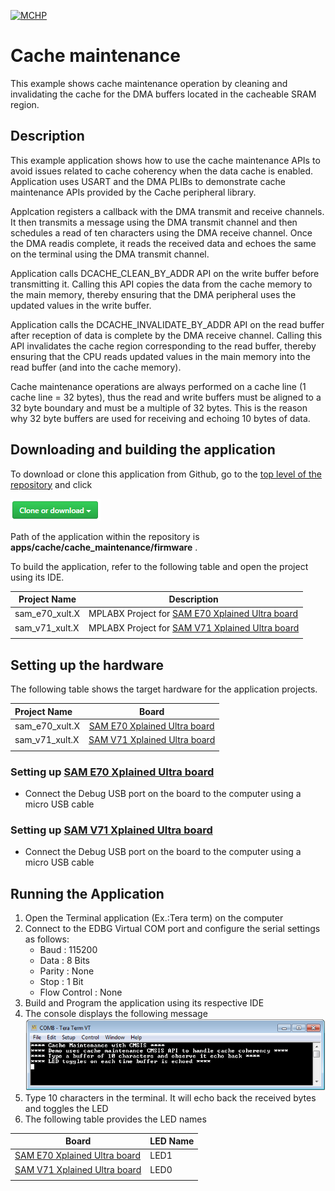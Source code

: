 [![MCHP](https://www.microchip.com/ResourcePackages/Microchip/assets/dist/images/logo.png)](https://www.microchip.com)

# Cache maintenance

This example shows cache maintenance operation by cleaning and invalidating the cache for the DMA buffers located in the cacheable SRAM region.

## Description

This example application shows how to use the cache maintenance APIs to avoid issues related to cache coherency when the data cache is enabled. Application uses USART and the DMA PLIBs to demonstrate cache maintenance APIs provided by the Cache peripheral library.

Applcation registers a callback with the DMA transmit and receive channels. It then transmits a message using the DMA transmit channel and then schedules a read of ten characters using the DMA receive channel. Once the DMA readis complete, it reads the received data and echoes the same on the terminal using the DMA transmit channel.

Application calls DCACHE_CLEAN_BY_ADDR API on the write buffer before transmitting it. Calling this API copies the data from the cache memory to the main memory, thereby ensuring that the DMA peripheral uses the updated values in the write buffer.

Application calls the DCACHE_INVALIDATE_BY_ADDR API on the read buffer after reception of data is complete by the DMA receive channel. Calling this API invalidates the cache region corresponding to the read buffer, thereby ensuring that the CPU reads updated values in the main memory into the read buffer (and into the cache memory).

Cache maintenance operations are always performed on a cache line (1 cache line = 32 bytes), thus the read and write buffers must be aligned to a 32 byte boundary and must be a multiple of 32 bytes. This is the reason why 32 byte buffers are used for receiving and echoing 10 bytes of data.

## Downloading and building the application

To download or clone this application from Github, go to the [top level of the repository](https://github.com/Microchip-MPLAB-Harmony/csp_apps_sam_e70_s70_v70_v71) and click

![clone](../../../docs/images/clone.png)

Path of the application within the repository is **apps/cache/cache_maintenance/firmware** .

To build the application, refer to the following table and open the project using its IDE.

| Project Name      | Description                                    |
| ----------------- | ---------------------------------------------- |
| sam_e70_xult.X    | MPLABX Project for [SAM E70 Xplained Ultra board](https://www.microchip.com/DevelopmentTools/ProductDetails/PartNO/DM320113)|
| sam_v71_xult.X    | MPLABX Project for  [SAM V71 Xplained Ultra board](https://www.microchip.com/developmenttools/ProductDetails/atsamv71-xult)|
|||

## Setting up the hardware

The following table shows the target hardware for the application projects.

| Project Name| Board|
|:---------|:---------:|
|sam_e70_xult.X | [SAM E70 Xplained Ultra board](https://www.microchip.com/DevelopmentTools/ProductDetails/PartNO/DM320113)|
|sam_v71_xult.X | [SAM V71 Xplained Ultra board](https://www.microchip.com/developmenttools/ProductDetails/atsamv71-xult)|
|||

### Setting up [SAM E70 Xplained Ultra board](https://www.microchip.com/DevelopmentTools/ProductDetails/PartNO/DM320113)

- Connect the Debug USB port on the board to the computer using a micro USB cable

### Setting up [SAM V71 Xplained Ultra board](https://www.microchip.com/developmenttools/ProductDetails/atsamv71-xult)

- Connect the Debug USB port on the board to the computer using a micro USB cable

## Running the Application

1. Open the Terminal application (Ex.:Tera term) on the computer
2. Connect to the EDBG Virtual COM port and configure the serial settings as follows:
    - Baud : 115200
    - Data : 8 Bits
    - Parity : None
    - Stop : 1 Bit
    - Flow Control : None
3. Build and Program the application using its respective IDE
4. The console displays the following message
    ![output](images/cache_maintenance_output.png)
5. Type 10 characters in the terminal. It will echo back the received bytes and toggles the LED
6. The following table provides the LED names

| Board      | LED Name                                    |
| ----------------- | ---------------------------------------------- |
| [SAM E70 Xplained Ultra board](https://www.microchip.com/DevelopmentTools/ProductDetails/PartNO/DM320113)    |LED1 |
| [SAM V71 Xplained Ultra board](https://www.microchip.com/developmenttools/ProductDetails/atsamv71-xult)      |LED0 |
|||
